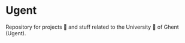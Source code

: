 # Ugent
Repository for projects :pencil: and stuff related to the University :school: of Ghent (Ugent).

